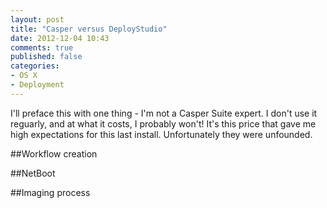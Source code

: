 ```yaml
---
layout: post
title: "Casper versus DeployStudio"
date: 2012-12-04 10:43
comments: true
published: false
categories: 
- OS X
- Deployment
---
```

I'll preface this with one thing - I'm not a Casper Suite expert. I don't use it reguarly, and at what it costs, I probably won't! It's this price that gave me high expectations for this last install. Unfortunately they were unfounded.

##Workflow creation

##NetBoot

##Imaging process
